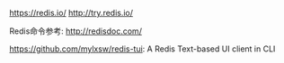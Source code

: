 https://redis.io/
http://try.redis.io/

Redis命令参考: http://redisdoc.com/


https://github.com/mylxsw/redis-tui: A Redis Text-based UI client in CLI